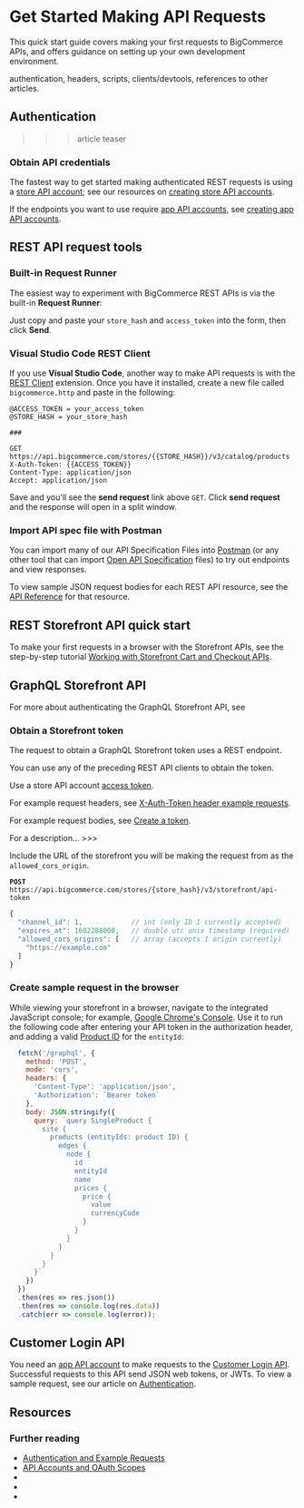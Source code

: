 # Get Started Making API Requests

This quick start guide covers making your first requests to BigCommerce APIs, and offers guidance on setting up your own development environment.

authentication, headers, scripts, clients/devtools, references to other articles.

## Authentication

>>> article teaser

### Obtain API credentials

The fastest way to get started making authenticated REST requests is using a [store API account](/api-docs/getting-started/authentication/rest-api-authentication#store-api-accounts); see our resources on [creating store API accounts](/api-docs/getting-started/authentication/rest-api-authentication#obtaining-store-api-credentials).

If the endpoints you want to use require [app API accounts](/api-docs/getting-started/authentication/rest-api-authentication#app-api-accounts), see [creating app API accounts](/api-docs/getting-started/authentication/rest-api-authentication#obtaining-app-api-credentials).

## REST API request tools




### Built-in Request Runner

The easiest way to experiment with BigCommerce REST APIs is via the built-in **Request Runner**:

<!-- [![Open in Request Runner](https://storage.googleapis.com/bigcommerce-production-dev-center/images/Open-Request-Runner.svg)](/api-reference/catalog/catalog-api/products/getproducts#requestrunner) -->

Just copy and paste your `store_hash` and `access_token` into the form, then click **Send**.

### Visual Studio Code REST Client

If you use **Visual Studio Code**, another way to make API requests is with the [REST Client](https://marketplace.visualstudio.com/items?itemName=humao.rest-client) extension. Once you have it installed, create a new file called `bigcommerce.http` and paste in the following:

```http
@ACCESS_TOKEN = your_access_token
@STORE_HASH = your_store_hash

###

GET https://api.bigcommerce.com/stores/{{STORE_HASH}}/v3/catalog/products
X-Auth-Token: {{ACCESS_TOKEN}}
Content-Type: application/json
Accept: application/json
```

Save and you'll see the **send request** link above `GET`. Click **send request** and the response will open in a split window.

### Import API spec file with Postman

You can import many of our API Specification Files into [Postman](https://www.getpostman.com/) (or any other tool that can import [Open API Specification](https://swagger.io/specification/) files) to try out endpoints and view responses.

To view sample JSON request bodies for each REST API resource, see the [API Reference](/api-reference) for that resource.

## REST Storefront API quick start

To make your first requests in a browser with the Storefront APIs, see the step-by-step tutorial [Working with Storefront Cart and Checkout APIs](/api-docs/cart-and-checkout/working-sf-apis).

## GraphQL Storefront API

For more about authenticating the GraphQL Storefront API, see 



### Obtain a Storefront token
The request to obtain a GraphQL Storefront token uses a REST endpoint.

You can use any of the preceding REST API clients to obtain the token.  

Use a store API account [access token](/api-docs/getting-started/authentication/rest-api-authentication#api-accounts). 

For example request headers, see [X-Auth-Token header example requests](/api-docs/getting-started/authentication#x-auth-token-header-example-requests). 

For example request bodies, see [Create a token](/api-reference/storefront/graphql-api-tokens/api-token/createtoken).

For a description... >>>



Include the URL of the storefront you will be making the request from as the `allowed_cors_origin`.

**`POST`** `https://api.bigcommerce.com/stores/{store_hash}/v3/storefront/api-token`

```javascript title="" lineNumbers
{
  "channel_id": 1,            // int (only ID 1 currently accepted)
  "expires_at": 1602288000,   // double utc unix timestamp (required)
  "allowed_cors_origins": [   // array (accepts 1 origin currently)
    "https://example.com"
  ]
}
```

### Create sample request in the browser
While viewing your storefront in a browser, navigate to the integrated JavaScript console; for example, [Google Chrome's Console](https://developers.google.com/web/tools/chrome-devtools/console). Use it to run the following code after entering your API token in the authorization header, and adding a valid [Product ID](/api-reference/catalog/catalog-api/products/getproductbyid) for the `entityId`:

```javascript title="Sample GraphQL request" lineNumbers
  fetch('/graphql', {
    method: 'POST',
    mode: 'cors',
    headers: { 
      'Content-Type': 'application/json',
      'Authorization': `Bearer token`
    },
    body: JSON.stringify({
      query: `query SingleProduct {
        site {
          products (entityIds: product ID) {
            edges {
              node {
                id
                entityId
                name
                prices {
                  price {
                    value
                    currencyCode
                  }
                }
              }
            }
          }
        }
      }`
    })
  })
  .then(res => res.json())
  .then(res => console.log(res.data))
  .catch(err => console.log(error));

```

## Customer Login API
You need an [app API account](>>>) to make requests to the [Customer Login API](/api-docs/storefront/customer-login-api). Successful requests to this API send JSON web tokens, or JWTs. To view a sample request, see our article on [Authentication](>>>#user-generated-jwts).


## Resources

### Further reading
* [Authentication and Example Requests]()
* [API Accounts and OAuth Scopes]()
* []()
* []()
* []()

